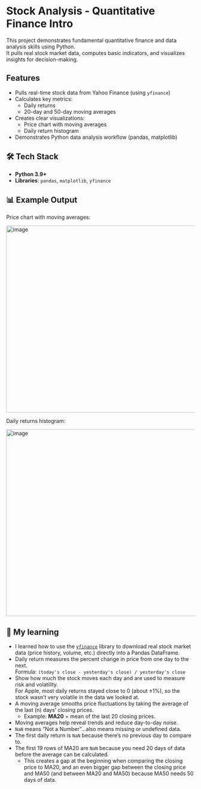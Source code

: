 # Stock Analysis - Quantitative Finance Intro

This project demonstrates fundamental quantitative finance and data analysis skills using Python.  
It pulls real stock market data, computes basic indicators, and visualizes insights for decision-making.

## Features
- Pulls real-time stock data from Yahoo Finance (using `yfinance`)
- Calculates key metrics:
  - Daily returns
  - 20-day and 50-day moving averages
- Creates clear visualizations:
  - Price chart with moving averages
  - Daily return histogram
- Demonstrates Python data analysis workflow (pandas, matplotlib)

## 🛠️ Tech Stack
- **Python 3.9+**
- **Libraries**: `pandas`, `matplotlib`, `yfinance`

## 📊 Example Output
Price chart with moving averages:

<img width="800" height="500" alt="image" src="https://github.com/user-attachments/assets/2a197f59-db56-4c09-8832-291025960a67" />

Daily returns histogram:

<img width="800" height="500" alt="image" src="https://github.com/user-attachments/assets/43550056-edbf-4452-aca7-2fd78f14303a" />



## 🧠 My learning

- I learned how to use the [`yfinance`](https://pypi.org/project/yfinance/) library to download real stock market data (price history, volume, etc.) directly into a Pandas DataFrame.
- Daily return measures the percent change in price from one day to the next.  
  Formula: `(today's close - yesterday's close) / yesterday's close`
- Show how much the stock moves each day and are used to measure risk and volatility.  
  For Apple, most daily returns stayed close to 0 (about ±1%), so the stock wasn’t very volatile in the data we looked at.
- A moving average smooths price fluctuations by taking the average of the last \(n\) days’ closing prices.
  - Example: **MA20** = mean of the last 20 closing prices.  
- Moving averages help reveal trends and reduce day-to-day noise.
- `NaN` means “Not a Number”...also means missing or undefined data.
- The first daily return is `NaN` because there’s no previous day to compare to.  
- The first 19 rows of MA20 are `NaN` because you need 20 days of data before the average can be calculated.
  - This creates a gap at the beginning when comparing the closing price to MA20, and an even bigger gap between the closing price and MA50 (and between MA20 and MA50) because MA50 needs 50 days of data.








